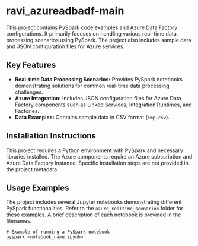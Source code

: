 # ravi_azureadbadf-main

This project contains PySpark code examples and Azure Data Factory configurations.  It primarily focuses on handling various real-time data processing scenarios using PySpark.  The project also includes sample data and JSON configuration files for Azure services.

## Key Features

* **Real-time Data Processing Scenarios:**  Provides PySpark notebooks demonstrating solutions for common real-time data processing challenges.
* **Azure Integration:** Includes JSON configuration files for Azure Data Factory components such as Linked Services, Integration Runtimes, and Factories.
* **Data Examples:** Contains sample data in CSV format (`emp.csv`).

## Installation Instructions

This project requires a Python environment with PySpark and necessary libraries installed.  The Azure components require an Azure subscription and Azure Data Factory instance.  Specific installation steps are not provided in the project metadata.

## Usage Examples

The project includes several Jupyter notebooks demonstrating different PySpark functionalities.  Refer to the `azure_realtime_scenarios` folder for these examples.  A brief description of each notebook is provided in the filenames.

```
# Example of running a PySpark notebook
pyspark <notebook_name.ipynb>
```